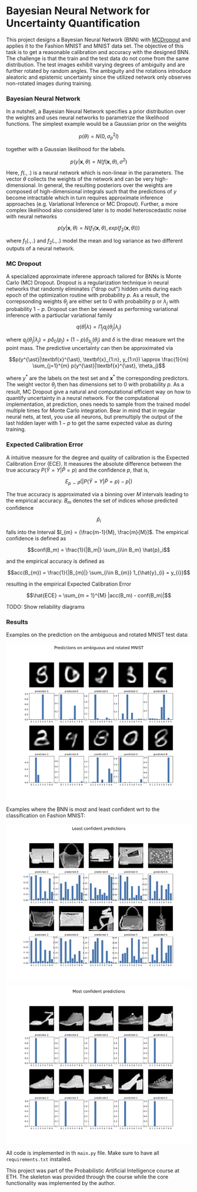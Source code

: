 # Bayesian Neural Network for Uncertainty Quantification

This project designs a Bayesian Neural Network (BNN) with [MCDropout](https://arxiv.org/abs/1506.02142) and applies it to the Fashion MNIST and MNIST data set. The objective of this task is to get a reasonable calibration and accuracy with the designed BNN. The challenge is that the train and the test data do not come from the same distribution. The test images exhibit varying degrees of ambiguity and are further rotated by random angles. The ambiguity and the rotations introduce aleatoric and epistemic uncertainty since the utilized network only observes non-rotated images during training.

### Bayesian Neural Network

In a nutshell, a Bayesian Neural Network specifies a prior distribution over the weights and uses neural networks to parametrize the likelihood functions. The simplest example would be a Gaussian prior on the weights

$$p(\theta) = N(0, \sigma^2_p I)$$

together with a Gaussian likelihood for the labels.

$$p(y| \textbf{x}, \theta) = N (f(\textbf{x}, \theta), \sigma^2)$$

Here, $f(.,.)$ is a neural network which is non-linear in the parameters. The vector $\theta$ collects the weights of the network and can be very high-dimensional. In general, the resulting posteriors over the weights are composed of high-dimensional integrals such that the predictions of $y$ become intractable which in turn requires approximate inference approaches (e.g. Variational Inference or MC Dropout). Further, a more complex likelihood also considered later is to model heteroscedastic noise with neural networks

$$p(y|\textbf{x},\theta) = N(f_1(\textbf{x},\theta), exp(f_2(\textbf{x},\theta)))$$

where $f_1(.,.)$ and $f_2(.,.)$ model the mean and log variance as two different outputs of a neural network.

### MC Dropout

A specialized approximate inferene approach tailored for BNNs is Monte Carlo (MC) Dropout. Dropout is a regularization technique in neural networks that randomly eliminates ("drop out") hidden units during each epoch of the optimization routine with probability $p$. As a result, the correpsonding weights $\theta_j$ are either set to 0 with probability p or $\lambda_j$ with probability $1-p$. Dropout can then be viewed as performing variational inference with a partiuclar variational family

$$q(\theta|\lambda) = \Pi_j q_j(\theta_j|\lambda_j)$$

where $q_j(\theta_j|\lambda_j) = p \delta_0(p_j) + (1-p)\delta_{\lambda_j}(\theta_j)$ and $\delta$ is the dirac measure wrt the point mass. The predictive uncertainty can then be approximated via

$$p(y^{\ast}|\textbf{x}^{\ast}, \textbf{x}_{1:n}, y_{1:n}) \approx \frac{1}{m} \sum_{j=1}^{m} p(y^{\ast}|\textbf{x}^{\ast}, \theta_j)$$

where $y^{\ast}$ are the labels on the test set and $\textbf{x}^*$ the corresponding predictors. The weight vector $\theta_j$ then has dimensions set to 0 with probability $p$. As a result, MC Dropout give a natural and computational efficient way on how to quantify uncertainty in a neural network. For the computational implementation, at prediction, ones needs to sample from the trained model multiple times for Monte Carlo integration. Bear in mind that in regular neural nets, at test, you use all neurons, but premultiply the output of the last hidden layer with $1-p$ to get the same expected value as during training.

### Expected Calibration Error

A intuitive measure for the degree and quality of calibration is the Expected Calibration Error (ECE). It measures the absolute difference between the true accuracy $P(\hat{Y} = Y| \hat{P} = p)$ and the confidence $p$, that is, 

$$E_{p\sim\hat{P}}(|P(\hat{Y} = Y| \hat{P} = p) - p|)$$

The true accuracy is approximated via a binning over $M$ intervals leading to the empirical accuracy. $B_m$ denotes the set of indices whose predicted confidence

$$\hat{p}_{i}$$ 

falls into the Interval $I_{m} = (\frac{m-1}{M}, \frac{m}{M}]$. The empirical confidence is defined as 

$$conf(B_m) = \frac{1}{|B_m|} \sum_{i\in B_m} \hat{p}_i$$

and the empirical accuracy is defined as

$$acc(B_{m}) = \frac{1}{|B_{m}|} \sum_{i\in B_{m}} 1_{\hat{y}_{i} = y_{i}}$$

resulting in the empirical Expected Calibration Error

$$\hat{ECE} = \sum_{m = 1}^{M} |acc(B_m) - conf(B_m)|$$

TODO: Show reliability diagrams

### Results

Examples on the prediction on the ambiguous and rotated MNIST test data:

![](https://github.com/PFMB/NeuralBayesDropout/blob/main/test/jpegs/ambiguous_rotated_mnist.jpg)

Examples where the BNN is most and least confident wrt to the classification on Fashion MNIST:

![](https://github.com/PFMB/NeuralBayesDropout/blob/main/test/jpegs/fashionmnist_least_confident.jpg)

![](https://github.com/PFMB/NeuralBayesDropout/blob/main/test/jpegs/fashionmnist_most_confident.jpg)

All code is implemented in th `main.py` file. Make sure to have all `requirements.txt` installed.

This project was part of the Probabilistic Artificial Intelligence course at ETH. The skeleton was provided through the course while the core functionality was implemented by the author.